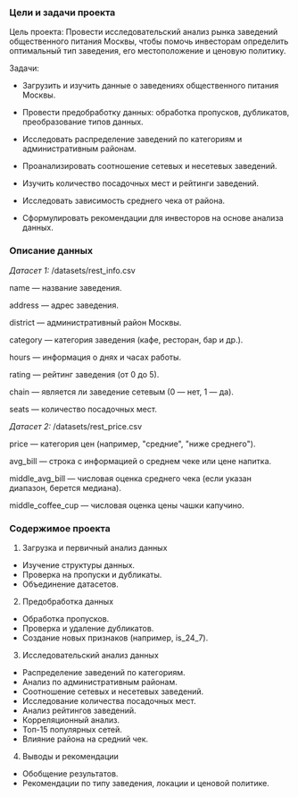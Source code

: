 ### Цели и задачи проекта

Цель проекта: Провести исследовательский анализ рынка заведений общественного питания Москвы, чтобы помочь инвесторам определить оптимальный тип заведения, его местоположение и ценовую политику.

Задачи:

- Загрузить и изучить данные о заведениях общественного питания Москвы.

- Провести предобработку данных: обработка пропусков, дубликатов, преобразование типов данных.

- Исследовать распределение заведений по категориям и административным районам.

- Проанализировать соотношение сетевых и несетевых заведений.

- Изучить количество посадочных мест и рейтинги заведений.

- Исследовать зависимость среднего чека от района.

- Сформулировать рекомендации для инвесторов на основе анализа данных.

### Описание данных

*Датасет 1:* /datasets/rest_info.csv

name — название заведения.

address — адрес заведения.

district — административный район Москвы.

category — категория заведения (кафе, ресторан, бар и др.).

hours — информация о днях и часах работы.

rating — рейтинг заведения (от 0 до 5).

chain — является ли заведение сетевым (0 — нет, 1 — да).

seats — количество посадочных мест.

*Датасет 2:* /datasets/rest_price.csv

price — категория цен (например, "средние", "ниже среднего").

avg_bill — строка с информацией о среднем чеке или цене напитка.

middle_avg_bill — числовая оценка среднего чека (если указан диапазон, берется медиана).

middle_coffee_cup — числовая оценка цены чашки капучино.

### Содержимое проекта
  
1. Загрузка и первичный анализ данных
- Изучение структуры данных.
- Проверка на пропуски и дубликаты.
- Объединение датасетов.

2. Предобработка данных
- Обработка пропусков.
- Проверка и удаление дубликатов.
- Создание новых признаков (например, is_24_7).
    
3. Исследовательский анализ данных
- Распределение заведений по категориям.
- Анализ по административным районам.
- Соотношение сетевых и несетевых заведений.
- Исследование количества посадочных мест.
- Анализ рейтингов заведений.
- Корреляционный анализ.
- Топ-15 популярных сетей.
- Влияние района на средний чек.

4. Выводы и рекомендации
- Обобщение результатов.
- Рекомендации по типу заведения, локации и ценовой политике.    
